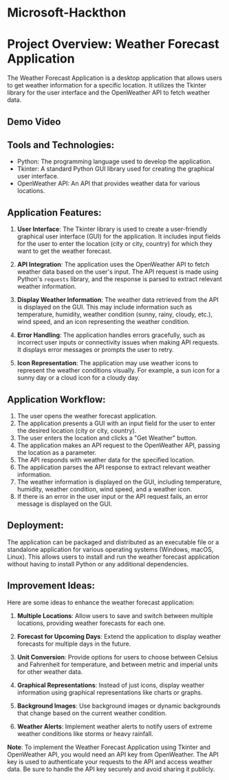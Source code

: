 # Microsoft-Hackthon

# Project Overview: Weather Forecast Application

The Weather Forecast Application is a desktop application that allows users to get weather information for a specific location. It utilizes the Tkinter library for the user interface and the OpenWeather API to fetch weather data.

## Demo Video


## Tools and Technologies:

- Python: The programming language used to develop the application.
- Tkinter: A standard Python GUI library used for creating the graphical user interface.
- OpenWeather API: An API that provides weather data for various locations.

## Application Features:

1. **User Interface**: The Tkinter library is used to create a user-friendly graphical user interface (GUI) for the application. It includes input fields for the user to enter the location (city or city, country) for which they want to get the weather forecast.

2. **API Integration**: The application uses the OpenWeather API to fetch weather data based on the user's input. The API request is made using Python's `requests` library, and the response is parsed to extract relevant weather information.

3. **Display Weather Information**: The weather data retrieved from the API is displayed on the GUI. This may include information such as temperature, humidity, weather condition (sunny, rainy, cloudy, etc.), wind speed, and an icon representing the weather condition.

4. **Error Handling**: The application handles errors gracefully, such as incorrect user inputs or connectivity issues when making API requests. It displays error messages or prompts the user to retry.

5. **Icon Representation**: The application may use weather icons to represent the weather conditions visually. For example, a sun icon for a sunny day or a cloud icon for a cloudy day.

## Application Workflow:

1. The user opens the weather forecast application.
2. The application presents a GUI with an input field for the user to enter the desired location (city or city, country).
3. The user enters the location and clicks a "Get Weather" button.
4. The application makes an API request to the OpenWeather API, passing the location as a parameter.
5. The API responds with weather data for the specified location.
6. The application parses the API response to extract relevant weather information.
7. The weather information is displayed on the GUI, including temperature, humidity, weather condition, wind speed, and a weather icon.
8. If there is an error in the user input or the API request fails, an error message is displayed on the GUI.

## Deployment:

The application can be packaged and distributed as an executable file or a standalone application for various operating systems (Windows, macOS, Linux). This allows users to install and run the weather forecast application without having to install Python or any additional dependencies.

## Improvement Ideas:

Here are some ideas to enhance the weather forecast application:

1. **Multiple Locations**: Allow users to save and switch between multiple locations, providing weather forecasts for each one.

2. **Forecast for Upcoming Days**: Extend the application to display weather forecasts for multiple days in the future.

3. **Unit Conversion**: Provide options for users to choose between Celsius and Fahrenheit for temperature, and between metric and imperial units for other weather data.

4. **Graphical Representations**: Instead of just icons, display weather information using graphical representations like charts or graphs.

5. **Background Images**: Use background images or dynamic backgrounds that change based on the current weather condition.

6. **Weather Alerts**: Implement weather alerts to notify users of extreme weather conditions like storms or heavy rainfall.

**Note**: To implement the Weather Forecast Application using Tkinter and OpenWeather API, you would need an API key from OpenWeather. The API key is used to authenticate your requests to the API and access weather data. Be sure to handle the API key securely and avoid sharing it publicly.
